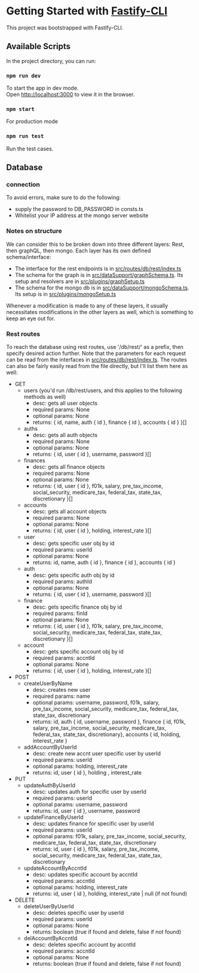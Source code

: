 # Getting Started with [Fastify-CLI](https://www.npmjs.com/package/fastify-cli)
This project was bootstrapped with Fastify-CLI.

## Available Scripts

In the project directory, you can run:

### `npm run dev`

To start the app in dev mode.\
Open [http://localhost:3000](http://localhost:3000) to view it in the browser.

### `npm start`

For production mode

### `npm run test`

Run the test cases.

## Database

### connection

To avoid errors, make sure to do the following:
 - supply the password to DB_PASSWORD in consts.ts
 - Whitelist your IP address at the mongo server website

### Notes on structure

We can consider this to be broken down into three different layers: Rest, then graphQL, then mongo. Each layer has its own defined schema/interface:
 - The interface for the rest endpoints is in [src/routes/db/rest/index.ts](src/routes/db/rest/index.ts)
 - The schema for the graph is in [src/dataSupport/graphSchema.ts](src/dataSupport/graphSchema.ts). Its setup and resolvers are in [src/plugins/graphSetup.ts](src/plugins/graphSetup.ts)
 - The schema for the mongo db is in [src/dataSupport/mongoSchema.ts](src/dataSupport/mongoSchema.ts). Its setup is in [src/plugins/mongoSetup.ts](src/plugins/mongoSetup.ts)

Whenever a modification is made to any of these layers, it usually necessitates modifications in the other layers as well, which is something to keep an eye out for.

### Rest routes

To reach the database using rest routes, use '/db/rest/' as a prefix, then specify desired action further. 
Note that the parameters for each request can be read from the interfaces in [src/routes/db/rest/index.ts](src/routes/db/rest/index.ts). The routes can also be fairly easily read from the file directly, but I'll list them here as well:
 - GET
    - users (you'd run /db/rest/users, and this applies to the following methods as well)
        - desc: gets all user objects
        - required params: None
        - optional params: None
        - returns: { id, name, auth { id }, finance { id }, accounts { id } }[]
    - auths
        - desc: gets all auth objects
        - required params: None
        - optional params: None
        - returns: { id, user { id }, username, password }[]
    - finances
        - desc: gets all finance objects
        - required params: None
        - optional params: None
        - returns: { id, user { id }, f01k, salary, pre_tax_income, social_security, medicare_tax, federal_tax, state_tax, discretionary }[]
    - accounts
        - desc: gets all account objects
        - required params: None
        - optional params: None
        - returns: { id, user { id }, holding, interest_rate }[]
    - user
        - desc: gets specific user obj by id
        - required params: userId
        - optional params: None
        - returns: id, name, auth { id }, finance { id }, accounts { id }
    - auth
        - desc: gets specific auth obj by id
        - required params: authId
        - optional params: None
        - returns: { id, user { id }, username, password }[]
    - finance
        - desc: gets specific finance obj by id
        - required params: finId
        - optional params: None
        - returns: { id, user { id }, f01k, salary, pre_tax_income, social_security, medicare_tax, federal_tax, state_tax, discretionary }[]
    - account
        - desc: gets specific account obj by id
        - required params: accntId
        - optional params: None
        - returns: { id, user { id }, holding, interest_rate }[]
- POST
    - createUserByName
        - desc: creates new user
        - required params: name
        - optional params: username, password, f01k, salary, pre_tax_income, social_security, medicare_tax, federal_tax, state_tax, discretionary
        - returns: id, auth { id, username, password }, finance { id, f01k, salary, pre_tax_income, social_security, medicare_tax, federal_tax, state_tax, discretionary}, accounts { id, holding, interest_rate }
    - addAccountByUserId
        - desc: create new accnt user specific user by userId
        - required params: userId
        - optional params: holding, interest_rate
        - returns: id, user { id }, holding , interest_rate
- PUT
    - updateAuthByUserId
        - desc: updates auth for specific user by userId
        - required params: userId
        - optional params: username, password
        - returns: id, user { id }, username, password
    - updateFinanceByUserId
        - desc: updates finance for specific user by userId
        - required params: userId
        - optional params: f01k, salary, pre_tax_income, social_security, medicare_tax, federal_tax, state_tax, discretionary
        - returns: id, user { id }, f01k, salary, pre_tax_income, social_security, medicare_tax, federal_tax, state_tax, discretionary
    - updateAccountByAccntId
        - desc: updates specific account by accntId
        - required params: accntId
        - optional params: holding, interest_rate
        - returns: id, user { id }, holding, interest_rate | null (if not found)
- DELETE
    - deleteUserByUserId
        - desc: deletes specific user by userId
        - required params: userId
        - optional params: None
        - returns: boolean (true if found and delete, false if not found)
    - delAccountByAccntId
        - desc: deletes specific account by accntId
        - required params: accntId
        - optional params: None
        - returns: boolean (true if found and delete, false if not found)